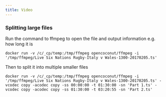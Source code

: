 ```yaml
---
title: Video
---
```


### Splitting large files

Run the command to ffmpeg to open the file and output information e.g. how long it is

```
docker run -v /c/_cp/temp:/tmp/ffmpeg opencoconut/ffmpeg -i '/tmp/ffmpeg/Live Six Nations Rugby-Italy v Wales-1300-20170205.ts'
```

Then to split it into multiple smaller files

```
docker run -v /c/_cp/temp:/tmp/ffmpeg opencoconut/ffmpeg -i '/tmp/ffmpeg/Live Six Nations Rugby-Italy v Wales-1300-20170205.ts' -vcodec copy -acodec copy -ss 00:00:00 -t 01:30:00 -sn 'Part 1.ts' -vcodec copy -acodec copy -ss 01:30:00 -t 03:20:55 -sn 'Part 2.ts'
```